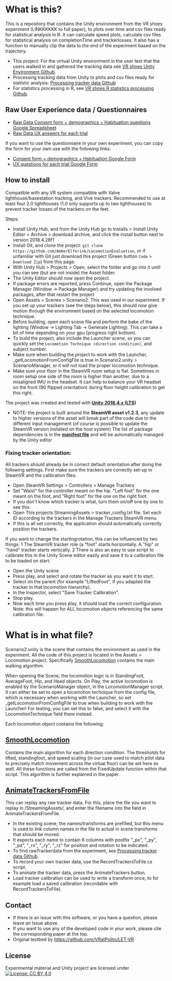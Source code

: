 # What is this?
This is a repository that contains the Unity environment from the VR shoes experiment (LINKKKKKK to full paper), to plots over time and csv files ready for statistical analysis in R. It can calculate speed plots, calculate csv files for statistical analysis on completionTime and trackerlosses. It also has a function to manually clip the data to the end of the experiment based on the trajectory. 

- This project: For the virtual Unity environment in the user test that the users walked in and gathered the tracking data see [VR shoes Unity Environment Github](https://github.com/AmberElferink/LocomotionEvaluation).
- Processing tracking data from Unity to plots and csv files ready for statistic analysis: [Processing tracker data Github](https://github.com/AmberElferink/VRshoesDataProcessing)
- For statistics processing in R, see [VR shoes R statistics processing Github](https://github.com/AlexisDerumigny/Reproducibility-VR-Project).



## Raw User Experience data / Questionnaires

- [Raw Data Consent form + demographics + Habituation questions Google Spreadsheet](https://docs.google.com/spreadsheets/d/18L1FDxcECkfh0YWAIcpaJXAqzQvc4uHcm83MKERbGXg/edit?usp=sharing)
- [Raw Data UX answers for each trial](https://docs.google.com/spreadsheets/d/1mwZUULM_gU6-xjh3AGX8X6qKFkpROcqetkRowhyOwM8/edit?usp=sharing)


If you want to use the questionnaire in your own experiment, you can copy the form for your own use with the following links:
- [Consent form + demographics + Habituation Google Form ](https://docs.google.com/forms/d/16HUnzGaGV9iMNdykEuPBm8y9UqQQHBMW23HlNOklhPY/copy)
- [UX questions for each trial Google Form](https://docs.google.com/forms/d/1SUaqCdrhtiCeiOQPW767yPz0z7UIzTfgg31t2_o47Wo/copy)


## How to install
Compatible with any VR system compatible with Valve lighthouse/basestation tracking, and Vive trackers. Recommended to use at least four 2.0 lighthouses (1.0 only supports up to two lighthouses) to prevent tracker losses of the trackers on the feet.

Steps:
- Install Unity Hub, and from the Unity Hub go to Installs > Install Unity Editor > Archive > download archive, and click the install button next to version 2018.4.28f1
- Install Git, and clone the project: `git clone https://github.com/AmberElferink/LocomotionEvaluation`, or if unfamiliar with Git just download this project (Green button `Code` > `Download Zip`) from this page.
- With Unity Hub > Projects > Open, select the folder and go into it until you can see (but are not inside) the Asset folder.
- The Unity Editor should now open the project.
- If package errors are reported, press Continue, open the Package Manager (Window -> Package Manager) and try updating the involved packages, after that restart the project
- Open Assets > Scenes > Scenario2. This was used in our experiment. If you set up your trackers (see the steps below), this should now give motion through the environment based on the selected locomotion technique. 
- Before building, open each scene file and perform the bake of the lighting (Window -> Lighting Tab -> Generate Lighting). This can take a bit of time depending on your gpu (progress right bottom).
- To build the project, also include the Launcher scene, so you can quickly set the `Locomotion Technique (direction condition)`, and subject number.
- Make sure when building the project to work with the Launcher, _getLocomotionFromConfigFile is true in Scenario2.unity > ScenarioManager, or it will not load the proper locomotion technique.
- Make sure your floor in the SteamVR room setup is flat. Sometimes in room setup one side of the room is higher than another, due to a misaligned IMU in the headset. It can help to balance your VR headset on the front (90 flipped orientation) during floor height calibration to get this right.

The project was created and tested with [**Unity 2018.4.x (LTS)**](https://unity3d.com/unity/qa/lts-releases?version=2018.4)
- NOTE: the project is built around the **SteamVR asset v1.2.3**, any update to higher versions of the asset will break part of the code due to the different input management (of course is possible to update the SteamVR version installed on the host system)
The list of package dependencies is in the [**manifest file**](UnityProject/Packages/manifest.json) and will be automatically managed by the Unity editor


### Fixing tracker orientation:
All trackers should already be in correct default orientation after doing the following settings. 
First make sure the trackers are correctly set-up in SteamVR and the calibration files:
- Open SteamVR Settings > Controllers > Manage Trackers
- Set "Waist" for the controller meant on the hip. "Left foot" for the one meant on the foot, and "Right foot" for the one on the right foot.
- If you don't know which tracker is what, turn them on/off one by one to see this.
- Open This projects StreamingAssets > tracker_config.txt file. Set each ID according to the trackers in the Manage Trackers SteamVR menu.
- If this is all set correctly, the application should automatically correctly position the trackers.


If you want to change the startingrotation, this can be influenced by two things:
1 The SteamVR tracker role (a "foot" starts horizontally. A "hip" or "hand" tracker starts vertically.
2 There is also an easy to use script to calibrate this in the Unity Scene editor easily and save it to a calibration file to be loaded on start.
- Open the Unity scene
- Press play, and select and rotate the tracker as you want it to start.
- Select on the parent (for example "LiftedFoot", if you adapted the tracker in that locomotion hierarchy).
- In the Inspector, select "Save Tracker Calibration".
- Stop play.
- Now each time you press play, it should load the correct configuration. Note: this will happen for ALL locomotion objects referencing the same calibration file.

# What is in what file?
Scenario2.unity is the scene that contains the environment as used in the experiment.
All the code of this project is located in the Assets > Locomotion project.
Specifically [SmoothLocomotion](#SmoothLocomotion) contains the main walking algorithm.


When opening the Scene, the locomotion logic is in StandingFoot, AverageFoot, Hip, and Head objects. On Play, the active locomotion is enabled by the ScenarioManager object, in the LocomotionManager script. It can either be set to open a locomotion technique from the config file, which is necessary when working with the Launcher, so set _getLocomotionFromConfigFile to true when building to work with the Launcher! For testing, you can set this to false, and select it with the LocomotionTechnique field there instead.

Each locomotion object contains the following:

## [SmoothLocomotion](https://github.com/AmberElferink/LocomotionEvaluation/blob/master_public/UnityProject/Assets/Locomotion/SmoothLocomotion.cs)
Contains the main algorithm for each direction condition. The thresholds for lifted, standingfoot, and speed scaling (in our case used to match pilot data to precisely match movement across the virtual floor) can be set here as well. All these functions are called from the FixedUpdate function within that script. This algorithm is further explained in the paper.


## [AnimateTrackersFromFile](https://github.com/AmberElferink/LocomotionEvaluation/blob/master_public/UnityProject/Assets/Locomotion/AnimateTrackersFromFile.cs)
This can replay any raw tracker data. For this, place the file you want to replay in /StreamingAssets/, and enter the filename into the field in AnimateTrackersFromFile.
- In the existing scene, the names/transforms are prefilled, but this menu is used to link column names in the file to actual in scene transforms that should be moved.
- It expects each name to contain 6 columns with postfix "_px", "_py", "_pz", "_rx", "_ry", "_rz" for position and rotation to be indicated.
- To find rawTrackerdata from the experiment, see [Processing tracker data Github](https://github.com/AmberElferink/VRshoesDataProcessing).
- To record your own tracker data, use the RecordTrackersToFile.cs script.
- To animate the tracker data, press the AnimateTrackers button.
- Load tracker calibration can be used to write a transform once, to for example load a saved calibration (recordable with RecordTrackersToFile).
    
## Contact
- If there is an issue with this software, or you have a question, please leave an Issue above.
- If you want to use any of the developed code in your work, please cite the corresponding paper at the top.
- Original testbed by https://github.com/VRatPolito/LET-VR

## License
Experimental material and Unity project are licensed under
 [![License: CC BY 4.0](https://img.shields.io/badge/License-CC%20BY%204.0-lightgrey.svg)](https://creativecommons.org/licenses/by/4.0/)
 

